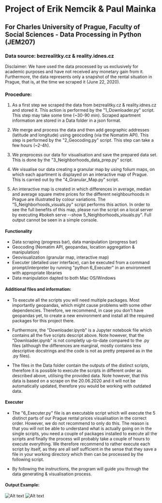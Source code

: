 # Project of Erik Nemcik & Paul Mainka

## For Charles University of Prague, Faculty of Social Sciences - Data Processing in Python (JEM207)

### Data source: bezrealitky.cz & reality.idnes.cz 
Disclaimer: We have used the data processed by us exclusively for academic purposes and have  not received any monetary gain from it. Furthermore, the data represents only a snapshot of the rental situation in Prague, that is, at the time we scraped it (June 22, 2020).

### Procedure: 
1. As a first step we scraped the data from bezrealitky.cz & reality.idnes.cz and stored it. This action is performed by the "1_Downloader.py" script. This step may take some time (~30-90 min). Scraped apartment information are stored in a Data folder in a json format. 

2. We merge and process the data and then add geographic addresses (latitude and longitude) using geocoding (via the Nomatim API). This step is performed by the "2_Geocoding.py" script. This step can take a few hours (~2-4h).

3. We preprocess our data for visualisation and save the prepared data set. This is done by the "3_Neighborhoods_data_prep.py" script.

4. We visualise our data creating a granular map by using folium maps, on which each apartment is displayed on an interactive map of Prague. This is carried out by the "4_Granular_Map.py" script.

5. An interactive map is created in which differences in average, median and average square metre prices for the different neighbourhoods in Prague are illustrated by colour variations. The "5_Neighborhoods_visuals.py" script performs this action. In order to see the full benefits of this map, please run the script on a local server by executing #bokeh serve --show 5_Neighborhoods_visuals.py". Full output cannot be seen in a simple console. 

#### Functionality
- Data scraping (progress bar), data manipulation (progress bar)
- Geocoding (Nomatim API, geopandas, location aggregation & manipulation)
- Geovisualization (granular map, interactive map)
- Executer (detailed user interface), can be executed from a command prompt/interpreter by running "python 6_Executer" in an environment with appropriate libraries
- Data manipulation dapted to both Mac OS/Windows 

#### Additional files and information:
- To execute all the scripts you will need multiple packages. Most importantly geopandas, which might cause problems with some other dependencies. Therefore, we recommend, in case you don't have geopandas yet, to create a new environment and install all the required packages for this project there. 

- Furthermore, the "Downloader.ipynb" is a Jupyter notebook file which contains all the five scripts descript above. Note however, that the "Downloader.ipynb" is not completly up-to-date compared to the .py files (although the differences are marginal, mostly contains less descriptive docstrings and the code is not as pretty prepared as in the .py files).

- The files in the Data folder contain the outputs of the distinct scripts, therefore it is possible to execute the scripts in different order as described above, utilising the provided data. Note however, that this data is based on a scrape on the 20.06.2020 and it will not be automatically updated, therefore you would be working with outdated data.

#### Executer

- The "6_Executer.py" file is an executable script which will execute the 5 distinct parts of our Prague rental prices visualisation in the correct order. However, we do not recommend to only do this. The reason is that you will not be able to understand what is actually going on in the single scripts, you need a couple of packages installed to execute all the scripts and finally the process will probably take a couple of hours to execute everything. We therefore recommend to rather execute each script by itself, as they are all self sufficient in the sense that they save a file in your working directory which then can be processed by the following script.

- By following the instructions, the program will guide you through the data generating & visualisation process. 

#### Output Example:

![Alt text](https://i.postimg.cc/cHqkhSJL/Screenshot-2020-06-20-at-21-51-53.png "Aggregated Interactive Map Example")
![Alt text](https://i.postimg.cc/MTyPrFcb/Screenshot-2020-06-20-at-21-53-04.png "Granular Map Example")




